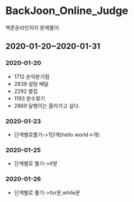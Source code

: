 # BackJoon_Online_Judge
백준온라인저지 문제풀이

## 2020-01-20~2020-01-31
### 2020-01-20
- 1712 손익분기점
- 2839 설탕 배달
- 2292 벌집
- 1193 분수찾기
- 2869 달팽이는 올라가고 싶다.
### 2020-01-23
- 단계별로풀기->1단계(hello world->개)
### 2020-01-25
- 단계별로 풀기->if문
### 2020-01-26
- 단계별로 풀기->for문,while문
